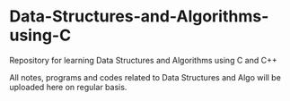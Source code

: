 # Data-Structures-and-Algorithms-using-C
Repository for learning Data Structures and Algorithms using C and C++

All notes, programs and codes related to Data Structures and Algo will be uploaded here on regular basis. 
